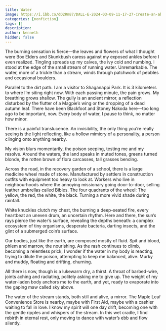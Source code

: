 ```yaml
---
title: Water
image: https://i.ibb.co/dD2Rm87/DALL-E-2024-03-09-11-17-27-Create-an-abstract-rough-watercolor-painting-that-captures-the-essence-of.webp
categories: [nonfiction]
tags: []
description:
author: kenneth
hidden: false
---
```

The burning sensation is fierce—the leaves and flowers of what I thought were Box Elders and Skunkbush caress against my exposed ankles before I even realized. Tingling spreads up my calves, the ivy cold and numbing. I stood at the edge of the small stream of running water. Unremarkable. The water, more of a trickle than a stream, winds through patchwork of pebbles and occasional boulders.

Parallel to the dirt path. I am a visitor to Shaganappi Park. It is 3 kilometers to where I’m siting right now.
With each passing minute, the pain grows. My breathing grows shallow. The gully is an ancient mirror, a reflection disturbed by the flutter of a Magpie’s wing or the dropping of a dead autumn leaf. There have been Blackfoot and Stoney Nakoda here—too long ago to be important, now. Every body of water, I pause to think, no matter how minor.

There is a painful translucence. An invisibility, the only thing you’re really seeing is the light reflecting, like a hollow mimicry of a personality, a person clinging onto anything nearby.

My vision blurs momentarily, the poison seeping, testing me and my resolve. Around the waters, the land speaks in muted tones, greens turned blonde, the rotten brown of flora carcasses, tall grasses bending.

Across the road, in the recovery garden of a school, there is a large medicine wheel made of stone. Manufactured by settlers in construction outfits with equipment too heavy to look at. Workers who live in neighbourhoods where the annoying missionary going door-to-door, selling leather umbrellas called Bibles. The four quadrants of the wheel: The yellow, the red, the white, the black. Turning a more vivid shade during rainfall.

White knuckles clutch my chest, the burning a deep-seated fire, every heartbeat an uneven drum, an uncertain rhythm. Here and there, the sun’s rays pierce the water’s surface, revealing the depths beneath: a complex ecosystem of tiny organisms, desperate bacteria, darting insects, and the glint of a submerged coin’s surface.

Our bodies, just like the earth, are composed mostly of fluid. Spit and blood, phlem and marrow, the nourishing. As the rash continues to climb, becoming a relentless prick, I wonder if the water in my body is reacting, trying to dilute the poison, attempting to keep me balanced, alive. Murky and muddy, floating and drifting, churning.

All there is now, though is a lukewarm dry, a thirst. A throat of barbed-wire, joints aching and radiating, politely asking me to give up. The weight of my water-laden body anchors me to the earth, and yet, ready to evaporate into the gaping maw called sky above.

The water of the stream stands, both still and alive, a mirror. The Maple Leaf Convenience Store is nearby, maybe with First Aid, maybe with a cashier waiting to fall in love. I know my spirit will one day drift, becoming one with the gentle ripples and whispers of the stream. In this wet cradle, I find rebirth in eternal rest, only moving to dance with water’s ebb and flow silently.
